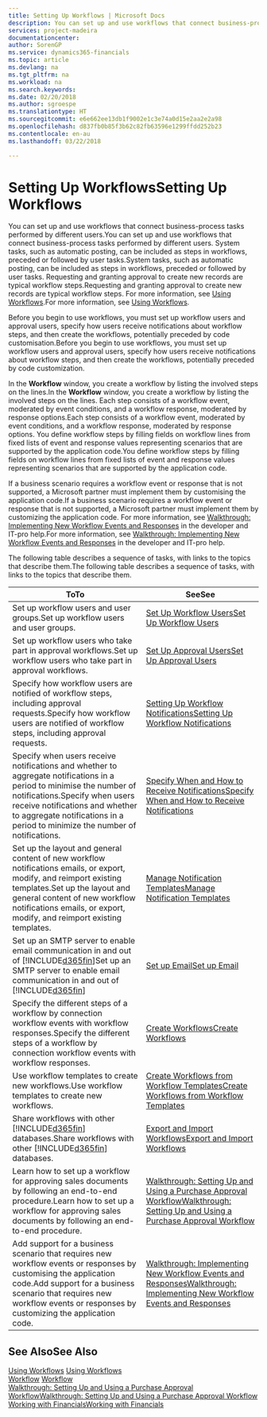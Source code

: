 ```yaml
---
title: Setting Up Workflows | Microsoft Docs
description: You can set up and use workflows that connect business-process tasks performed by different users. System tasks, such as automatic posting, can be included as steps in workflows, preceded or followed by user tasks. Requesting and granting approval to create new records are typical workflow steps.
services: project-madeira
documentationcenter: 
author: SorenGP
ms.service: dynamics365-financials
ms.topic: article
ms.devlang: na
ms.tgt_pltfrm: na
ms.workload: na
ms.search.keywords: 
ms.date: 02/20/2018
ms.author: sgroespe
ms.translationtype: HT
ms.sourcegitcommit: e6e662ee13db1f9002e1c3e74a0d15e2aa2e2a98
ms.openlocfilehash: d837fb0b85f3b62c82fb63596e1299ffdd252b23
ms.contentlocale: en-au
ms.lasthandoff: 03/22/2018

---
```

# <a name="setting-up-workflows"></a><span data-ttu-id="03da5-105">Setting Up Workflows</span><span class="sxs-lookup"><span data-stu-id="03da5-105">Setting Up Workflows</span></span>
<span data-ttu-id="03da5-106">You can set up and use workflows that connect business-process tasks performed by different users.</span><span class="sxs-lookup"><span data-stu-id="03da5-106">You can set up and use workflows that connect business-process tasks performed by different users.</span></span> <span data-ttu-id="03da5-107">System tasks, such as automatic posting, can be included as steps in workflows, preceded or followed by user tasks.</span><span class="sxs-lookup"><span data-stu-id="03da5-107">System tasks, such as automatic posting, can be included as steps in workflows, preceded or followed by user tasks.</span></span> <span data-ttu-id="03da5-108">Requesting and granting approval to create new records are typical workflow steps.</span><span class="sxs-lookup"><span data-stu-id="03da5-108">Requesting and granting approval to create new records are typical workflow steps.</span></span> <span data-ttu-id="03da5-109">For more information, see [Using Workflows](across-use-workflows.md).</span><span class="sxs-lookup"><span data-stu-id="03da5-109">For more information, see [Using Workflows](across-use-workflows.md).</span></span>  

 <span data-ttu-id="03da5-110">Before you begin to use workflows, you must set up workflow users and approval users, specify how users receive notifications about workflow steps, and then create the workflows, potentially preceded by code customisation.</span><span class="sxs-lookup"><span data-stu-id="03da5-110">Before you begin to use workflows, you must set up workflow users and approval users, specify how users receive notifications about workflow steps, and then create the workflows, potentially preceded by code customization.</span></span>  

 <span data-ttu-id="03da5-111">In the **Workflow** window, you create a workflow by listing the involved steps on the lines.</span><span class="sxs-lookup"><span data-stu-id="03da5-111">In the **Workflow** window, you create a workflow by listing the involved steps on the lines.</span></span> <span data-ttu-id="03da5-112">Each step consists of a workflow event, moderated by event conditions, and a workflow response, moderated by response options.</span><span class="sxs-lookup"><span data-stu-id="03da5-112">Each step consists of a workflow event, moderated by event conditions, and a workflow response, moderated by response options.</span></span> <span data-ttu-id="03da5-113">You define workflow steps by filling fields on workflow lines from fixed lists of event and response values representing scenarios that are supported by the application code.</span><span class="sxs-lookup"><span data-stu-id="03da5-113">You define workflow steps by filling fields on workflow lines from fixed lists of event and response values representing scenarios that are supported by the application code.</span></span>  

 <span data-ttu-id="03da5-114">If a business scenario requires a workflow event or response that is not supported, a Microsoft partner must implement them by customising the application code.</span><span class="sxs-lookup"><span data-stu-id="03da5-114">If a business scenario requires a workflow event or response that is not supported, a Microsoft partner must implement them by customizing the application code.</span></span> <span data-ttu-id="03da5-115">For more information, see [Walkthrough: Implementing New Workflow Events and Responses](/dynamics-nav/Walkthrough--Implementing-New-Workflow-Events-and-Responses) in the developer and IT-pro help.</span><span class="sxs-lookup"><span data-stu-id="03da5-115">For more information, see [Walkthrough: Implementing New Workflow Events and Responses](/dynamics-nav/Walkthrough--Implementing-New-Workflow-Events-and-Responses) in the developer and IT-pro help.</span></span>

 <span data-ttu-id="03da5-116">The following table describes a sequence of tasks, with links to the topics that describe them.</span><span class="sxs-lookup"><span data-stu-id="03da5-116">The following table describes a sequence of tasks, with links to the topics that describe them.</span></span>  

|<span data-ttu-id="03da5-117">**To**</span><span class="sxs-lookup"><span data-stu-id="03da5-117">**To**</span></span>|<span data-ttu-id="03da5-118">**See**</span><span class="sxs-lookup"><span data-stu-id="03da5-118">**See**</span></span>|  
|------------|-------------|  
|<span data-ttu-id="03da5-119">Set up workflow users and user groups.</span><span class="sxs-lookup"><span data-stu-id="03da5-119">Set up workflow users and user groups.</span></span>|[<span data-ttu-id="03da5-120">Set Up Workflow Users</span><span class="sxs-lookup"><span data-stu-id="03da5-120">Set Up Workflow Users</span></span>](across-how-to-set-up-workflow-users.md)|  
|<span data-ttu-id="03da5-121">Set up workflow users who take part in approval workflows.</span><span class="sxs-lookup"><span data-stu-id="03da5-121">Set up workflow users who take part in approval workflows.</span></span>|[<span data-ttu-id="03da5-122">Set Up Approval Users</span><span class="sxs-lookup"><span data-stu-id="03da5-122">Set Up Approval Users</span></span>](across-how-to-set-up-approval-users.md)|  
|<span data-ttu-id="03da5-123">Specify how workflow users are notified of workflow steps, including approval requests.</span><span class="sxs-lookup"><span data-stu-id="03da5-123">Specify how workflow users are notified of workflow steps, including approval requests.</span></span>|[<span data-ttu-id="03da5-124">Setting Up Workflow Notifications</span><span class="sxs-lookup"><span data-stu-id="03da5-124">Setting Up Workflow Notifications</span></span>](across-setting-up-workflow-notifications.md)|  
|<span data-ttu-id="03da5-125">Specify when users receive notifications and whether to aggregate notifications in a period to minimise the number of notifications.</span><span class="sxs-lookup"><span data-stu-id="03da5-125">Specify when users receive notifications and whether to aggregate notifications in a period to minimize the number of notifications.</span></span>|[<span data-ttu-id="03da5-126">Specify When and How to Receive Notifications</span><span class="sxs-lookup"><span data-stu-id="03da5-126">Specify When and How to Receive Notifications</span></span>](across-how-to-specify-when-and-how-to-receive-notifications.md)|  
|<span data-ttu-id="03da5-127">Set up the layout and general content of new workflow notifications emails, or export, modify, and reimport existing templates.</span><span class="sxs-lookup"><span data-stu-id="03da5-127">Set up the layout and general content of new workflow notifications emails, or export, modify, and reimport existing templates.</span></span>|[<span data-ttu-id="03da5-128">Manage Notification Templates</span><span class="sxs-lookup"><span data-stu-id="03da5-128">Manage Notification Templates</span></span>](across-how-to-manage-notification-templates.md)|  
|<span data-ttu-id="03da5-129">Set up an SMTP server to enable email communication in and out of [!INCLUDE[d365fin](includes/d365fin_md.md)]</span><span class="sxs-lookup"><span data-stu-id="03da5-129">Set up an SMTP server to enable email communication in and out of [!INCLUDE[d365fin](includes/d365fin_md.md)]</span></span>|[<span data-ttu-id="03da5-130">Set up Email</span><span class="sxs-lookup"><span data-stu-id="03da5-130">Set up Email</span></span>](madeira-how-setup-email.md)|
|<span data-ttu-id="03da5-131">Specify the different steps of a workflow by connection workflow events with workflow responses.</span><span class="sxs-lookup"><span data-stu-id="03da5-131">Specify the different steps of a workflow by connection workflow events with workflow responses.</span></span>|[<span data-ttu-id="03da5-132">Create Workflows</span><span class="sxs-lookup"><span data-stu-id="03da5-132">Create Workflows</span></span>](across-how-to-create-workflows.md)|  
|<span data-ttu-id="03da5-133">Use workflow templates to create new workflows.</span><span class="sxs-lookup"><span data-stu-id="03da5-133">Use workflow templates to create new workflows.</span></span>|[<span data-ttu-id="03da5-134">Create Workflows from Workflow Templates</span><span class="sxs-lookup"><span data-stu-id="03da5-134">Create Workflows from Workflow Templates</span></span>](across-how-to-create-workflows-from-workflow-templates.md)|  
|<span data-ttu-id="03da5-135">Share workflows with other [!INCLUDE[d365fin](includes/d365fin_md.md)] databases.</span><span class="sxs-lookup"><span data-stu-id="03da5-135">Share workflows with other [!INCLUDE[d365fin](includes/d365fin_md.md)] databases.</span></span>|[<span data-ttu-id="03da5-136">Export and Import Workflows</span><span class="sxs-lookup"><span data-stu-id="03da5-136">Export and Import Workflows</span></span>](across-how-to-export-and-import-workflows.md)|  
|<span data-ttu-id="03da5-137">Learn how to set up a workflow for approving sales documents by following an end-to-end procedure.</span><span class="sxs-lookup"><span data-stu-id="03da5-137">Learn how to set up a workflow for approving sales documents by following an end-to-end procedure.</span></span>|[<span data-ttu-id="03da5-138">Walkthrough: Setting Up and Using a Purchase Approval Workflow</span><span class="sxs-lookup"><span data-stu-id="03da5-138">Walkthrough: Setting Up and Using a Purchase Approval Workflow</span></span>](walkthrough-setting-up-and-using-a-purchase-approval-workflow.md)|  
|<span data-ttu-id="03da5-139">Add support for a business scenario that requires new workflow events or responses by customising the application code.</span><span class="sxs-lookup"><span data-stu-id="03da5-139">Add support for a business scenario that requires new workflow events or responses by customizing the application code.</span></span>|[<span data-ttu-id="03da5-140">Walkthrough: Implementing New Workflow Events and Responses</span><span class="sxs-lookup"><span data-stu-id="03da5-140">Walkthrough: Implementing New Workflow Events and Responses</span></span>](/dynamics-nav/Walkthrough--Implementing-New-Workflow-Events-and-Responses)|  

## <a name="see-also"></a><span data-ttu-id="03da5-141">See Also</span><span class="sxs-lookup"><span data-stu-id="03da5-141">See Also</span></span>  
 <span data-ttu-id="03da5-142">[Using Workflows](across-use-workflows.md) </span><span class="sxs-lookup"><span data-stu-id="03da5-142">[Using Workflows](across-use-workflows.md) </span></span>  
 <span data-ttu-id="03da5-143">[Workflow](across-workflow.md) </span><span class="sxs-lookup"><span data-stu-id="03da5-143">[Workflow](across-workflow.md) </span></span>  
 [<span data-ttu-id="03da5-144">Walkthrough: Setting Up and Using a Purchase Approval Workflow</span><span class="sxs-lookup"><span data-stu-id="03da5-144">Walkthrough: Setting Up and Using a Purchase Approval Workflow</span></span>](walkthrough-setting-up-and-using-a-purchase-approval-workflow.md)  
 [<span data-ttu-id="03da5-145">Working with Financials</span><span class="sxs-lookup"><span data-stu-id="03da5-145">Working with Financials</span></span>](ui-work-product.md)

